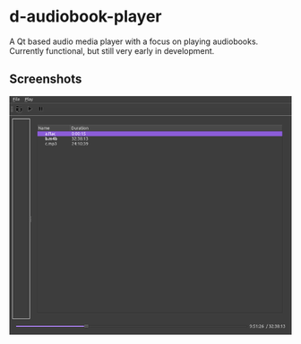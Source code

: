 # d-audiobook-player

A Qt based audio media player with a focus on playing audiobooks.  Currently functional, but still very early in development.

## Screenshots
![Screenshot of main window](https://github.com/dsproch/d-audiobook-player/blob/master/imgs/screenshots/mainScreen.png?raw=true)


